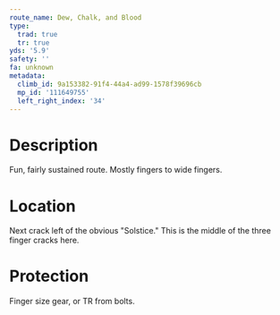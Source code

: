 ```yaml
---
route_name: Dew, Chalk, and Blood
type:
  trad: true
  tr: true
yds: '5.9'
safety: ''
fa: unknown
metadata:
  climb_id: 9a153382-91f4-44a4-ad99-1578f39696cb
  mp_id: '111649755'
  left_right_index: '34'
---
```

# Description
Fun, fairly sustained route. Mostly fingers to wide fingers.

# Location
Next crack left of the obvious "Solstice." This is the middle of the three finger cracks here.

# Protection
Finger size gear, or TR from bolts.

